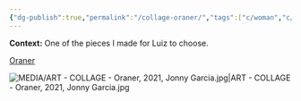 ```yaml
---
{"dg-publish":true,"permalink":"/collage-oraner/","tags":["c/woman","c/tatoo","c/number","c/colour-red","c/colour-purple","c/line","c/pattern","c/N/LK","collage/year-2021"],"created":"2024-06-28T12:56:50.000-04:00","updated":"2025-09-10T09:46:39.417-04:00"}
---
```



**Context:** One of the pieces I made for Luiz to choose.

[Oraner](https://www.instagram.com/p/CTXJidvLp0-/)

![MEDIA/ART - COLLAGE - Oraner, 2021, Jonny Garcia.jpg|ART - COLLAGE - Oraner, 2021, Jonny Garcia.jpg](/img/user/MEDIA/ART%20-%20COLLAGE%20-%20Oraner,%202021,%20Jonny%20Garcia.jpg)
